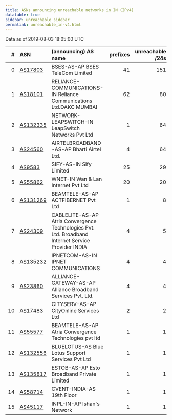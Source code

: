 ```yaml
---
title: ASNs announcing unreachable networks in IN (IPv4)
datatable: true
sidebar: unreachable_sidebar
permalink: unreachable_in-v4.html
---
```


Data as of 2019-08-03 18:05:00 UTC


<div class="datatable-begin"></div>

|   # | ASN                                      | (announcing) AS name                                                                               |   prefixes |   unreachable /24s |
|----:|:-----------------------------------------|:---------------------------------------------------------------------------------------------------|-----------:|-------------------:|
|   0 | [AS17803](unreachable_AS17803-v4.html)   | BSES-AS-AP BSES TeleCom Limited                                                                    |         41 |                151 |
|   1 | [AS18101](unreachable_AS18101-v4.html)   | RELIANCE-COMMUNICATIONS-IN Reliance Communications Ltd.DAKC MUMBAI                                 |         62 |                 80 |
|   2 | [AS132335](unreachable_AS132335-v4.html) | NETWORK-LEAPSWITCH-IN LeapSwitch Networks Pvt Ltd                                                  |          1 |                 64 |
|   3 | [AS24560](unreachable_AS24560-v4.html)   | AIRTELBROADBAND-AS-AP Bharti Airtel Ltd.                                                           |          4 |                 64 |
|   4 | [AS9583](unreachable_AS9583-v4.html)     | SIFY-AS-IN Sify Limited                                                                            |         25 |                 29 |
|   5 | [AS55862](unreachable_AS55862-v4.html)   | WNET-IN Wan &amp; Lan Internet Pvt Ltd                                                             |         20 |                 20 |
|   6 | [AS131269](unreachable_AS131269-v4.html) | BEAMTELE-AS-AP ACTFIBERNET Pvt Ltd                                                                 |          1 |                  8 |
|   7 | [AS24309](unreachable_AS24309-v4.html)   | CABLELITE-AS-AP Atria Convergence Technologies Pvt. Ltd. Broadband Internet Service Provider INDIA |          4 |                  5 |
|   8 | [AS135232](unreachable_AS135232-v4.html) | IPNETCOM-AS-IN IPNET COMMUNICATIONS                                                                |          4 |                  4 |
|   9 | [AS23860](unreachable_AS23860-v4.html)   | ALLIANCE-GATEWAY-AS-AP Alliance Broadband Services Pvt. Ltd.                                       |          4 |                  4 |
|  10 | [AS17483](unreachable_AS17483-v4.html)   | CITYSERV-AS-AP CityOnline Services Ltd                                                             |          2 |                  2 |
|  11 | [AS55577](unreachable_AS55577-v4.html)   | BEAMTELE-AS-AP Atria Convergence Technologies pvt ltd                                              |          1 |                  1 |
|  12 | [AS132556](unreachable_AS132556-v4.html) | BLUELOTUS-AS Blue Lotus Support Services Pvt Ltd                                                   |          1 |                  1 |
|  13 | [AS135817](unreachable_AS135817-v4.html) | ESTOB-AS-AP Esto Broadband Private Limited                                                         |          1 |                  1 |
|  14 | [AS58714](unreachable_AS58714-v4.html)   | CVENT-INDIA-AS 19th Floor                                                                          |          1 |                  1 |
|  15 | [AS45117](unreachable_AS45117-v4.html)   | INPL-IN-AP Ishan's Network                                                                         |          1 |                  1 |

<div class="datatable-end"></div>